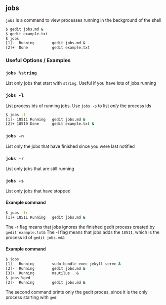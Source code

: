 ---
---

jobs
-------

`jobs` is a command to view processes running in the background of the shell

~~~ bash
$ gedit jobs.md &
$ gedit example.txt
$ jobs
[1]-  Running        gedit jobs.md &
[2]+  Done           gedit example.txt
~~~

<!--more-->

### Useful Options / Examples

### `jobs %string`

List only jobs that start with `string`. Useful if you have lots of jobs running

### `jobs -l`

List process ids of running jobs. Use `jobs -p` to list *only* the process ids

~~~bash
$ jobs -l
[1]- 18511 Running   gedit jobs.md &
[2]+ 18519 Done      gedit example.txt &
~~~

### `jobs -n`

List only the jobs that have finished since you were last notified

### `jobs -r` 

List only jobs that are still running

### `jobs -s`

List only jobs that have stopped


#### Example command

~~~bash 
$ jobs -lr
[1]+ 18511 Running   gedit jobs.md &
~~~
The -r flag means that jobs ignores the finished gedit process created by
`gedit example.txt&`
The -l flag means that jobs adds the `18511`, which is the process id of `gedit jobs.md&`

#### Example command

~~~bash
$ jobs
[1]   Running        sudo bundle exec jekyll serve &
[2]-  Running        gedit jobs.md &
[3]+  Running        nautilus . &
$ jobs %ged
[2]-  Running        gedit jobs.md &
~~~

The second command prints only the gedit proces, since it is the only process starting with `ged`
